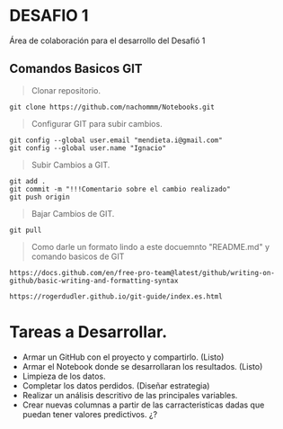 # DESAFIO 1
Área de colaboración para el desarrollo del Desafió 1

## Comandos Basicos GIT

> Clonar repositorio.

```
git clone https://github.com/nachommm/Notebooks.git
```

> Configurar GIT para subir cambios.

```
git config --global user.email "mendieta.i@gmail.com"
git config --global user.name "Ignacio"
```

> Subir Cambios a GIT.

```
git add .
git commit -m "!!!Comentario sobre el cambio realizado"
git push origin
```

> Bajar Cambios de GIT. 

```
git pull
```

> Como darle un formato lindo a este docuemnto "README.md" y comando basicos de GIT

```
https://docs.github.com/en/free-pro-team@latest/github/writing-on-github/basic-writing-and-formatting-syntax

https://rogerdudler.github.io/git-guide/index.es.html

```
# Tareas a Desarrollar.

- Armar un GitHub con el proyecto y compartirlo. (Listo)
- Armar el Notebook donde se desarrollaran los resultados. (Listo)
- Limpieza de los datos.
- Completar los datos perdidos. (Diseñar estrategia)
- Realizar un análisis descritivo de las principales variables.
- Crear nuevas columnas a partir de las carracteristicas dadas que puedan tener valores predictivos. ¿?


